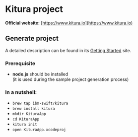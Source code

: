 # Kitura project

__Official website:__ [https://www.kitura.io](https://www.kitura.io)

## Generate project
A detailed description can be found in its [Getting Started](https://www.kitura.io/guides/gettingstarted.html) site.

### Prerequisite

* __node.js__ should be installed  
(it is used during the sample project generation process)

### In a nutshell:  
* `brew tap ibm-swift/kitura`
* `brew install kitura`
* `mkdir KituraApp`
* `cd KituraApp`
* `kitura init`
* `open KituraApp.xcodeproj`



	 

